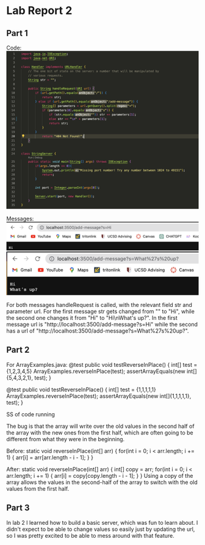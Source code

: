 # Lab Report 2

## Part 1
Code:
![image](StringServerCode.png)

Messages:
![image](message1.png)
![image](message2.png)

For both messages handleRequest is called, with the relevant field str and parameter url.
For the first message str gets changed from "" to "Hi", while the second one changes it from "Hi" to "Hi\nWhat's up?".
In the first message url is "http://localhost:3500/add-message?s=Hi" while the second has a url of "http://localhost:3500/add-message?s=What%27s%20up?".

## Part 2
For ArrayExamples.java:
  @test
  public void testReverseInPlace() {
    int[] test = {1,2,3,4,5}
    ArrayExamples.reverseInPlace(test);
    assertArrayEquals(new int[]{5,4,3,2,1}, test);
  }
  
  @test
  public void testReverseInPlace() {
    int[] test = {1,1,1,1,1}
    ArrayExamples.reverseInPlace(test);
    assertArrayEquals(new int[]{1,1,1,1,1}, test);
  }
  
SS of code running
  
The bug is that the array will write over the old values in the second half of the array with the new ones from the first half,
which are often going to be different from what they were in the beginning.

Before:
  static void reverseInPlace(int[] arr) {
    for(int i = 0; i < arr.length; i += 1) {
      arr[i] = arr[arr.length - i - 1];
    }
  }

After:
  static void reverseInPlace(int[] arr) {
  int[] copy = arr;
    for(int i = 0; i < arr.length; i += 1) {
      arr[i] = copy[copy.length - i - 1];
    }
  }
Using a copy of the array allows the values in the second-half of the array to switch with the old values from the first half.
  
  
  

## Part 3
In lab 2 I learned how to build a basic server, which was fun to learn about. 
I didn't expect to be able to change values so easily just by updating the url,
so I was pretty excited to be able to mess around with that feature.
